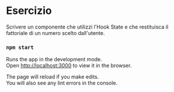 # Esercizio
Scrivere un componente che utilizzi l'Hook State e che restituisca il fattoriale di un numero scelto dall'utente.

### `npm start`

Runs the app in the development mode.\
Open [http://localhost:3000](http://localhost:3000) to view it in the browser.

The page will reload if you make edits.\
You will also see any lint errors in the console.

